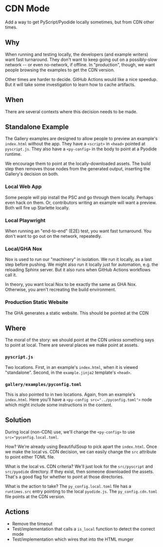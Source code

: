 # CDN Mode

Add a way to get PyScript/Pyodide locally sometimes, but from CDN other times.

## Why

When running and testing locally, the developers (and example writers) want fast turnaround.
They don't want to keep going out on a possibly-slow network -- or even no-network, if offline.
In "production", though, we want people browsing the examples to get the CDN version.

Other times are harder to decide.
GitHub Actions would like a nice speedup.
But it will take some investigation to learn how to cache artifacts.

## When

There are several contexts where this decision needs to be made.

## Standalone Example

The Gallery examples are designed to allow people to preview an example's `index.html` without the app.
They have a `<script>` in `<head>` pointed at `pyscript.js`.
They also have a `<py-config>` in the body to point at a Pyodide runtime.

We encourage them to point at the locally-downloaded assets.
The build step then removes those nodes from the generated output, inserting the Gallery's decision on both.

### Local Web App

Some people will pip install the PSC and go through them locally.
Perhaps even hack on them.
Or, contributors writing an example will want a preview.
Both will fire up Starlette locally.

### Local Playwright

When running an "end-to-end" (E2E) test, you want fast turnaround.
You don't want to go out on the network, repeatedly.

### Local/GHA Nox

Nox is used to run our "machinery" in isolation.
We run it locally, as a last step before pushing.
We might also run it locally just for automation, e.g. the reloading Sphinx server.
But it also runs when GitHub Actions workflows call it.

In theory, you want local Nox to be exactly the same as GHA Nox.
Otherwise, you aren't recreating the build environment.

### Production Static Website

The GHA generates a static website.
This should be pointed at the CDN

## Where

The moral of the story: we should point at the CDN *unless* something says to point at local.
There are several places we make point at assets.

### `pyscript.js`

Two locations.
First, in an example's `index.html`, when it is viewed "standalone".
Second, in the `example.jinja2` template's `<head>`.

### `gallery/examples/pyconfig.toml`

This is also pointed to in two locations.
Again, from an example's `index.html`.
Here you'll have a `<py-config src="../pyconfig.toml">` node which might include some instructions in the content.

## Solution

During local (non-CDN) use, we'll change the `<py-config>` to use `src="pyconfig.local.toml`.

How?
We're already using BeautifulSoup to pick apart the `index.html`.
Once we make the local vs. CDN decision, we can easily change the `src` attribute to point either TOML file.

What is the local vs. CDN criteria?
We'll just look for the `src/pyscript` and `src/pyodide` directory.
If they exist, then someone downloaded the assets.
That's a good flag for whether to point at those directories.

What is the action to take?
The `py_config.local.toml` file has a `runtimes.src` entry pointing to the local `pyodide.js`.
The `py_config.cdn.toml` file points at the CDN version.

## Actions

- Remove the timeout
- Test/implementation that calls a `is_local` function to detect the correct mode
- Test/implementation which wires that into the HTML munger